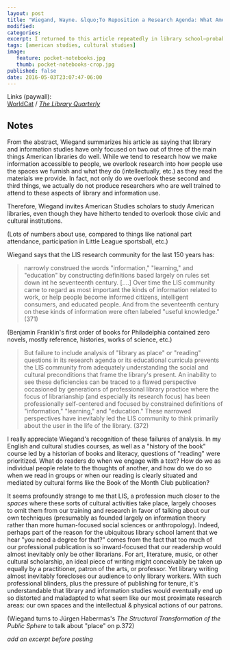 ```yaml
---
layout: post
title: "Wiegand, Wayne. &lquo;To Reposition a Research Agenda: What American Studies can Teach the LIS Community about the Library in the Life of the User.&rquo; 2003."
modified:
categories: 
excerpt: I returned to this article repeatedly in library school—probably unsurprising, considering my background in cultural studies & American studies. This is a great intervention in LIS.
tags: [american studies, cultural studies]
image:
   feature: pocket-notebooks.jpg
   thumb: pocket-notebooks-crop.jpg
published: false
date: 2016-05-03T23:07:47-06:00
---
```

Links (paywall):   
[WorldCat](http://www.worldcat.org/oclc/5547387113) / [_The Library Quarterly_](http://www.journals.uchicago.edu/doi/pdfplus/10.1086/603438)   

## Notes  

From the abstract, Wiegand summarizes his article as saying that library and information studies have only focused on two out of three of the main things American libraries do well. While we tend to research how we make information accessible to people, we overlook research into how people use the spaces we furnish and what they do (intellectually, etc.) as they read the materials we provide. In fact, not only do we overlook these second and third things, we actually do not produce researchers who are well trained to attend to these aspects of library and information use.   

Therefore, Wiegand invites American Studies scholars to study American libraries, even though they have hitherto tended to overlook those civic and cultural institutions.  

(Lots of numbers about use, compared to things like national part attendance, participation in Little League sportsball, etc.)    

Wiegand says that the LIS research community for the last 150 years has:  

> narrowly construed the words "information," "learning," and "education" by constructing definitions based largely on rules set down int he seventeenth century. [….] Over time the LIS community came to regard as most important the kinds of information related to work, or help people become informed citizens, intelligent consumers, and educated people. And from the seventeenth century on these kinds of information were often labeled "useful knowledge." (371)   

(Benjamin Franklin's first order of books for Philadelphia contained zero novels, mostly reference, histories, works of science, etc.)  

> But failure to include analysis of "library as place" or "reading" questions in its research agenda or its educational curricula prevents the LIS community from adequately understanding the social and cultural preconditions that frame the library's present. An inability to see these deficiencies can be traced to a flawed perspective occasioned by generations of professional library practice where the focus of librarianship (and especially its research focus) has been professionally self-centered and focused by constrained definitions of "information," "learning," and "education." These narrowed perspectives have inevitably led the LIS community to think primarily about the user in the life of the library. (372)   

I really appreciate Wiegand's recognition of these failures of analysis. In my English and cultural studies courses, as well as a "history of the book" course led by a historian of books and literacy, questions of "reading" were prioritized. What do readers do when we engage with a text? How do we as individual people relate to the thoughts of another, and how do we do so when we read in groups or when our reading is clearly situated and mediated by cultural forms like the Book of the Month Club publication?   

It seems profoundly strange to me that LIS, a profession much closer to the _spaces_ where these sorts of cultural activities take place, largely chooses to omit them from our training and research in favor of talking about our own techniques (presumably as founded largely on information theory rather than more human-focused social sciences or anthropology). Indeed, perhaps part of the reason for the ubiquitous library school lament that we hear "you need a degree for that?" comes from the fact that too much of our professional publication is so inward-focused that our readership would almost inevitably only be other librarians. For art, literature, music, or other cultural scholarship, an ideal piece of writing might conceivably be taken up equally by a practitioner, patron of the arts, or professor. Yet library writing almost inevitably forecloses our audience to only library workers. With such professional blinders, plus the pressure of publishing for tenure, it's understandable that library and information studies would eventually end up so distorted and maladapted to what seem like our most proximate research areas: our own spaces and the intellectual & physical actions of our patrons.    

(Wiegand turns to Jürgen Habermas's _The Structural Transformation of the Public Sphere_ to talk about "place" on p.372)  



         
    
_add an excerpt before posting_